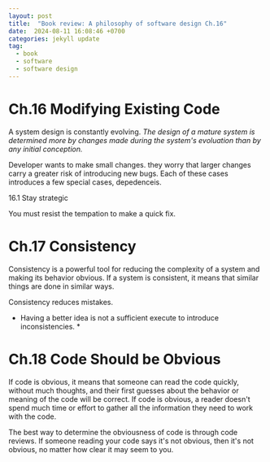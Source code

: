 ```yaml
---
layout: post
title:  "Book review: A philosophy of software design Ch.16"
date:  2024-08-11 16:08:46 +0700 
categories: jekyll update
tag:
  - book
  - software
  - software design
---
```


# Ch.16 Modifying Existing Code

A system design is constantly evolving. *The design of a mature system is determined more by changes made during the system's evoluation than by any initial conception.*

Developer wants to make small changes. they worry that larger changes carry a greater risk of introducing new bugs. Each of these cases introduces a few special cases, depedenceis.

16.1 Stay strategic

You must resist the tempation to make a quick fix.

# Ch.17 Consistency

Consistency is a powerful tool for reducing the complexity of a system and making its behavior obvious. If a system is consistent, it means that similar things are done in similar ways.

Consistency reduces mistakes.

* Having a better idea is not a sufficient execute to introduce inconsistencies. *

# Ch.18 Code Should be Obvious

If code is obvious, it means that someone can read the code quickly, without much thoughts, and their first guesses about the behavior or meaning of the code will be correct. If code is obvious, a reader doesn't spend much time or effort to gather all the information they need to work with the code.

The best way to determine the obviousness of code is through code reviews. If someone reading your code says it's not obvious, then it's not obvious, no matter how clear it may seem to you.
